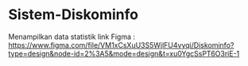 # Sistem-Diskominfo 
Menampilkan data statistik
link Figma : https://www.figma.com/file/VM1xCsXuU3S5WjlFU4vyqi/Diskominfo?type=design&node-id=2%3A5&mode=design&t=xu0YgcSsPT6O3riE-1

